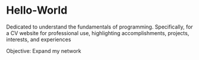 # Hello-World
Dedicated to understand the fundamentals of programming. Specifically, for a CV website for professional use, highlighting accomplishments, projects, interests, and experiences

Objective: Expand my network
